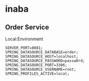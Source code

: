 # inaba

## Order Service
Local:Environment
```
SERVER_PORT=8081;
SPRING_DATASOURCE_DATABASE=order;
SPRING_DATASOURCE_HOST=localhost;
SPRING_DATASOURCE_PASSWORD=passw0rd;
SPRING_DATASOURCE_PORT=3306;
SPRING_DATASOURCE_USERNAME=root;
SPRING_PROFILES_ACTIVE=local;
```
